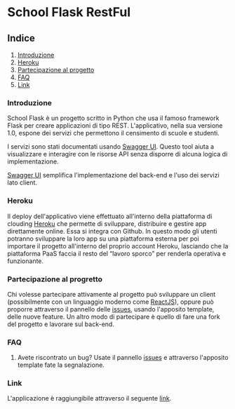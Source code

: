 # School Flask RestFul

## **Indice**
1. [Introduzione](#introduzione)
2. [Heroku](#heroku)
3. [Partecipazione al progetto](#partecipazione-al-progetto)
4. [FAQ](#faq)
5. [Link](#link)

### Introduzione

School Flask è un progetto scritto in Python che usa il famoso framework Flask per creare applicazioni di tipo REST. L'applicativo, nella sua versione 1.0, espone dei servizi che permettono il censimento di scuole e studenti.

I servizi sono stati documentati usando [Swagger UI](https://swagger.io/tools/swagger-ui/). Questo tool aiuta a visualizzare e interagire con le risorse API senza disporre di alcuna logica di implementazione.

[Swagger UI](https://swagger.io/tools/swagger-ui/) semplifica l'implementazione del back-end e l'uso dei servizi lato client.

### Heroku

Il deploy dell'applicativo viene effettuato all'interno della piattaforma di clouding [Heroku](https://www.heroku.com/) che permette di sviluppare, distribuire e gestire app direttamente online. Essa si integra con Github. In questo modo gli utenti potranno sviluppare la loro app su una piattaforma esterna per poi importare il progetto all'interno del proprio account Heroku, lasciando che la piattaforma PaaS faccia il resto del “lavoro sporco” per renderla operativa e funzionante.

### Partecipazione al progretto

Chi volesse partecipare attivamente al progetto può sviluppare un client (possibilmente con un linguaggio moderno come [ReactJS](https://it.reactjs.org/)), oppure può proporre attraverso il pannello delle [issues](https://github.com/asrmarco13/school-flask-restful/issues), usando l'apposito template, delle nuove feature. Un altro modo di partecipare è quello di fare una fork del progetto e lavorare sul back-end.

### FAQ

1. Avete riscontrato un bug? Usate il pannello [issues](https://github.com/asrmarco13/school-flask-restful/issues) e attraverso l'apposito template fate la segnalazione.

### Link

L'applicazione è raggiungibile attraverso il seguente [link](https://school-flask-rest-api.herokuapp.com/).
